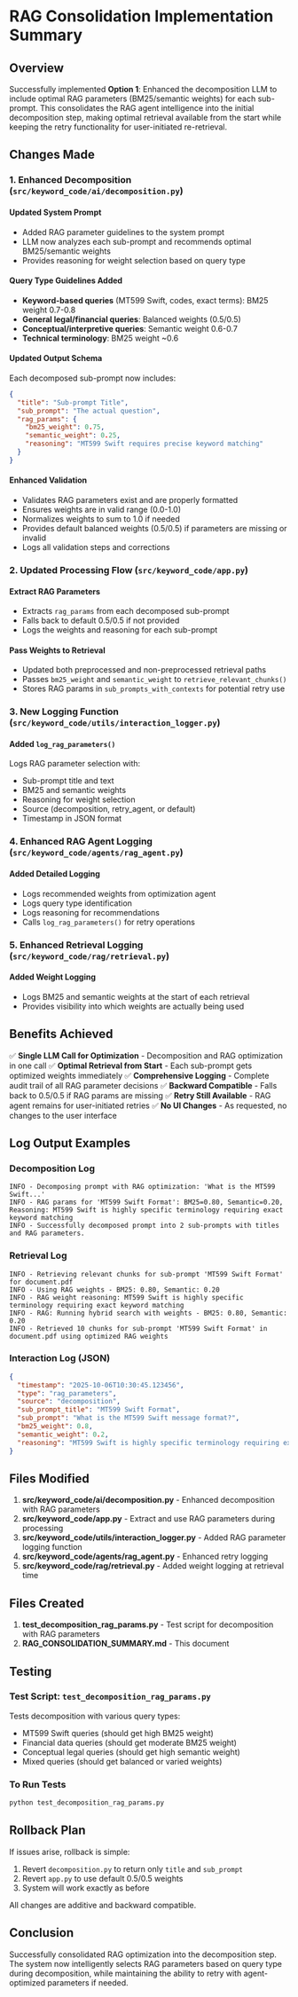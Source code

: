 # RAG Consolidation Implementation Summary

## Overview
Successfully implemented **Option 1**: Enhanced the decomposition LLM to include optimal RAG parameters (BM25/semantic weights) for each sub-prompt. This consolidates the RAG agent intelligence into the initial decomposition step, making optimal retrieval available from the start while keeping the retry functionality for user-initiated re-retrieval.

## Changes Made

### 1. Enhanced Decomposition (`src/keyword_code/ai/decomposition.py`)

#### Updated System Prompt
- Added RAG parameter guidelines to the system prompt
- LLM now analyzes each sub-prompt and recommends optimal BM25/semantic weights
- Provides reasoning for weight selection based on query type

#### Query Type Guidelines Added
- **Keyword-based queries** (MT599 Swift, codes, exact terms): BM25 weight 0.7-0.8
- **General legal/financial queries**: Balanced weights (0.5/0.5)
- **Conceptual/interpretive queries**: Semantic weight 0.6-0.7
- **Technical terminology**: BM25 weight ~0.6

#### Updated Output Schema
Each decomposed sub-prompt now includes:
```json
{
  "title": "Sub-prompt Title",
  "sub_prompt": "The actual question",
  "rag_params": {
    "bm25_weight": 0.75,
    "semantic_weight": 0.25,
    "reasoning": "MT599 Swift requires precise keyword matching"
  }
}
```

#### Enhanced Validation
- Validates RAG parameters exist and are properly formatted
- Ensures weights are in valid range (0.0-1.0)
- Normalizes weights to sum to 1.0 if needed
- Provides default balanced weights (0.5/0.5) if parameters are missing or invalid
- Logs all validation steps and corrections

### 2. Updated Processing Flow (`src/keyword_code/app.py`)

#### Extract RAG Parameters
- Extracts `rag_params` from each decomposed sub-prompt
- Falls back to default 0.5/0.5 if not provided
- Logs the weights and reasoning for each sub-prompt

#### Pass Weights to Retrieval
- Updated both preprocessed and non-preprocessed retrieval paths
- Passes `bm25_weight` and `semantic_weight` to `retrieve_relevant_chunks()`
- Stores RAG params in `sub_prompts_with_contexts` for potential retry use

### 3. New Logging Function (`src/keyword_code/utils/interaction_logger.py`)

#### Added `log_rag_parameters()`
Logs RAG parameter selection with:
- Sub-prompt title and text
- BM25 and semantic weights
- Reasoning for weight selection
- Source (decomposition, retry_agent, or default)
- Timestamp in JSON format

### 4. Enhanced RAG Agent Logging (`src/keyword_code/agents/rag_agent.py`)

#### Added Detailed Logging
- Logs recommended weights from optimization agent
- Logs query type identification
- Logs reasoning for recommendations
- Calls `log_rag_parameters()` for retry operations

### 5. Enhanced Retrieval Logging (`src/keyword_code/rag/retrieval.py`)

#### Added Weight Logging
- Logs BM25 and semantic weights at the start of each retrieval
- Provides visibility into which weights are actually being used

## Benefits Achieved

✅ **Single LLM Call for Optimization** - Decomposition and RAG optimization in one call
✅ **Optimal Retrieval from Start** - Each sub-prompt gets optimized weights immediately
✅ **Comprehensive Logging** - Complete audit trail of all RAG parameter decisions
✅ **Backward Compatible** - Falls back to 0.5/0.5 if RAG params are missing
✅ **Retry Still Available** - RAG agent remains for user-initiated retries
✅ **No UI Changes** - As requested, no changes to the user interface

## Log Output Examples

### Decomposition Log
```
INFO - Decomposing prompt with RAG optimization: 'What is the MT599 Swift...'
INFO - RAG params for 'MT599 Swift Format': BM25=0.80, Semantic=0.20, Reasoning: MT599 Swift is highly specific terminology requiring exact keyword matching
INFO - Successfully decomposed prompt into 2 sub-prompts with titles and RAG parameters.
```

### Retrieval Log
```
INFO - Retrieving relevant chunks for sub-prompt 'MT599 Swift Format' for document.pdf
INFO - Using RAG weights - BM25: 0.80, Semantic: 0.20
INFO - RAG weight reasoning: MT599 Swift is highly specific terminology requiring exact keyword matching
INFO - RAG: Running hybrid search with weights - BM25: 0.80, Semantic: 0.20
INFO - Retrieved 10 chunks for sub-prompt 'MT599 Swift Format' in document.pdf using optimized RAG weights
```

### Interaction Log (JSON)
```json
{
  "timestamp": "2025-10-06T10:30:45.123456",
  "type": "rag_parameters",
  "source": "decomposition",
  "sub_prompt_title": "MT599 Swift Format",
  "sub_prompt": "What is the MT599 Swift message format?",
  "bm25_weight": 0.8,
  "semantic_weight": 0.2,
  "reasoning": "MT599 Swift is highly specific terminology requiring exact keyword matching"
}
```

## Files Modified

1. **src/keyword_code/ai/decomposition.py** - Enhanced decomposition with RAG parameters
2. **src/keyword_code/app.py** - Extract and use RAG parameters during processing
3. **src/keyword_code/utils/interaction_logger.py** - Added RAG parameter logging function
4. **src/keyword_code/agents/rag_agent.py** - Enhanced retry logging
5. **src/keyword_code/rag/retrieval.py** - Added weight logging at retrieval time

## Files Created

1. **test_decomposition_rag_params.py** - Test script for decomposition with RAG parameters
2. **RAG_CONSOLIDATION_SUMMARY.md** - This document

## Testing

### Test Script: `test_decomposition_rag_params.py`
Tests decomposition with various query types:
- MT599 Swift queries (should get high BM25 weight)
- Financial data queries (should get moderate BM25 weight)
- Conceptual legal queries (should get high semantic weight)
- Mixed queries (should get balanced or varied weights)

### To Run Tests
```bash
python test_decomposition_rag_params.py
```

## Rollback Plan

If issues arise, rollback is simple:
1. Revert `decomposition.py` to return only `title` and `sub_prompt`
2. Revert `app.py` to use default 0.5/0.5 weights
3. System will work exactly as before

All changes are additive and backward compatible.

## Conclusion

Successfully consolidated RAG optimization into the decomposition step. The system now intelligently selects RAG parameters based on query type during decomposition, while maintaining the ability to retry with agent-optimized parameters if needed.

